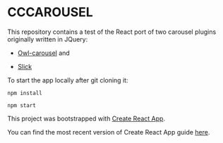 # CCCAROUSEL

This repository contains a test of the React port of two carousel plugins originally written in JQuery:

* [Owl-carousel](https://owlcarousel2.github.io/OwlCarousel2/) and

* [Slick](http://kenwheeler.github.io/slick/)

To start the app locally after git cloning it:

`npm install`

`npm start`

This project was bootstrapped with [Create React App](https://github.com/facebookincubator/create-react-app).

You can find the most recent version of Create React App guide [here](https://github.com/facebookincubator/create-react-app/blob/master/packages/react-scripts/template/README.md).
